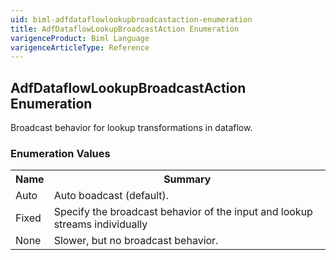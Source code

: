 ```yaml
---
uid: biml-adfdataflowlookupbroadcastaction-enumeration
title: AdfDataflowLookupBroadcastAction Enumeration
varigenceProduct: Biml Language
varigenceArticleType: Reference
---
```


## AdfDataflowLookupBroadcastAction Enumeration<div class="LanguageSummary"><div class ="SummaryItem">Broadcast behavior for lookup transformations in dataflow.</div></div><div class="EnumValueGroup">### Enumeration Values<table id="EnumValue" class="MemberList"><tbody><tr><th class="MemberNameColumnHeader">Name</th><th class="MemberSummaryColumnHeader">Summary</th></tr><tr class="cd0"><td class="MemberName">Auto</td><td class="MemberSummary"><div class ="SummaryItem">Auto boadcast (default).</div></td></tr><tr class="cd1"><td class="MemberName">Fixed</td><td class="MemberSummary"><div class ="SummaryItem">Specify the broadcast behavior of the input and lookup streams individually</div></td></tr><tr class="cd0"><td class="MemberName">None</td><td class="MemberSummary"><div class ="SummaryItem">Slower, but no broadcast behavior.</div></td></tr></tbody></table></div>